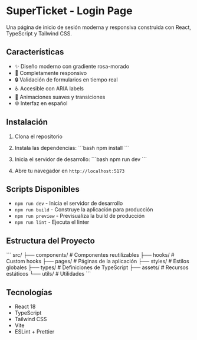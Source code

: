 # SuperTicket - Login Page

Una página de inicio de sesión moderna y responsiva construida con React, TypeScript y Tailwind CSS.

## Características

- ✨ Diseño moderno con gradiente rosa-morado
- 📱 Completamente responsivo
- 🔒 Validación de formularios en tiempo real
- ♿ Accesible con ARIA labels
- 🎨 Animaciones suaves y transiciones
- 🌐 Interfaz en español

## Instalación

1. Clona el repositorio
2. Instala las dependencias:
   \`\`\`bash
   npm install
   \`\`\`

3. Inicia el servidor de desarrollo:
   \`\`\`bash
   npm run dev
   \`\`\`

4. Abre tu navegador en `http://localhost:5173`

## Scripts Disponibles

- `npm run dev` - Inicia el servidor de desarrollo
- `npm run build` - Construye la aplicación para producción
- `npm run preview` - Previsualiza la build de producción
- `npm run lint` - Ejecuta el linter

## Estructura del Proyecto

\`\`\`
src/
├── components/          # Componentes reutilizables
├── hooks/              # Custom hooks
├── pages/              # Páginas de la aplicación
├── styles/             # Estilos globales
├── types/              # Definiciones de TypeScript
├── assets/             # Recursos estáticos
└── utils/              # Utilidades
\`\`\`

## Tecnologías

- React 18
- TypeScript
- Tailwind CSS
- Vite
- ESLint + Prettier
